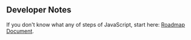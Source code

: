


## Developer Notes 
If you don't know what any of steps of JavaScript, start here: [Roadmap Document](https://docs.google.com/document/d/14P9FuZTZHmYqgmW1jHsBhH7-ZLxbQzaZThaJ0uSiazo/edit?usp=sharing).
